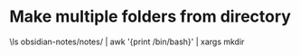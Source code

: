 # Make multiple folders from directory
\ls obsidian-notes/notes/ | awk '{print /bin/bash}' | xargs mkdir
